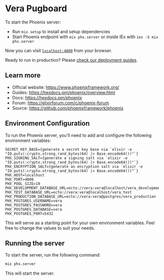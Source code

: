 # Vera Pugboard

To start the Phoenix server:

  * Run `mix setup` to install and setup dependencies
  * Start Phoenix endpoint with `mix phx.server` or inside IEx with `iex -S mix phx.server`

Now you can visit [`localhost:4000`](http://localhost:4000) from your browser.

Ready to run in production? Please [check our deployment guides](https://hexdocs.pm/phoenix/deployment.html).

## Learn more

  * Official website: https://www.phoenixframework.org/
  * Guides: https://hexdocs.pm/phoenix/overview.html
  * Docs: https://hexdocs.pm/phoenix
  * Forum: https://elixirforum.com/c/phoenix-forum
  * Source: https://github.com/phoenixframework/phoenix


## Environment Configuration
To run the Phoenix server, you'll need to add and configure the following environment variables:

```env
SECRET_KEY_BASE={generate a secret key base via `elixir -e "IO.puts(:crypto.strong_rand_bytes(64) |> Base.encode64())"`}
PHX_SIGNING_SALT={generate a signing salt via `elixir -e "IO.puts(:crypto.strong_rand_bytes(64) |> Base.encode64())"`}
PHX_ENCRYPTION_SALT={generate an encryption salt via `elixir -e "IO.puts(:crypto.strong_rand_bytes(64) |> Base.encode64())"`}
PHX_HOST=localhost
PHX_PORT=4000
PHX_POOL_SIZE=10
PHX_DEVELOPMENT_DATABASE_URL=ecto://vera:vera@localhost/vera_development
PHX_TEST_DATABASE_URL=ecto://vera:vera@localhost/vera_test
PHX_PRODUCTION_DATABASE_URL=ecto://vera:vera@postgres/vera_production
PHX_POSTGRES_USERNAME=vera
PHX_POSTGRES_PASSWORD=vera
PHX_POSTGRES_DATABASE=vera
PHX_POSTGRES_PORT=5432
```
This will serve as a starting point for your own environment variables. Feel free to change the values to suit your needs.

## Running the server

To start the server, run the following command:

```bash
mix phx.server
```

This will start the server.
